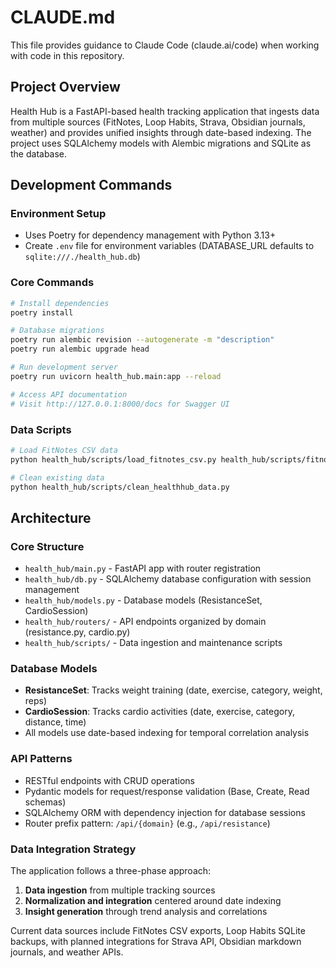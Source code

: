 # CLAUDE.md

This file provides guidance to Claude Code (claude.ai/code) when working with code in this repository.

## Project Overview

Health Hub is a FastAPI-based health tracking application that ingests data from multiple sources (FitNotes, Loop Habits, Strava, Obsidian journals, weather) and provides unified insights through date-based indexing. The project uses SQLAlchemy models with Alembic migrations and SQLite as the database.

## Development Commands

### Environment Setup
- Uses Poetry for dependency management with Python 3.13+
- Create `.env` file for environment variables (DATABASE_URL defaults to `sqlite:///./health_hub.db`)

### Core Commands
```bash
# Install dependencies
poetry install

# Database migrations
poetry run alembic revision --autogenerate -m "description" 
poetry run alembic upgrade head

# Run development server
poetry run uvicorn health_hub.main:app --reload

# Access API documentation
# Visit http://127.0.0.1:8000/docs for Swagger UI
```

### Data Scripts
```bash
# Load FitNotes CSV data
python health_hub/scripts/load_fitnotes_csv.py health_hub/scripts/fitnotes.csv

# Clean existing data
python health_hub/scripts/clean_healthhub_data.py
```

## Architecture

### Core Structure
- `health_hub/main.py` - FastAPI app with router registration
- `health_hub/db.py` - SQLAlchemy database configuration with session management
- `health_hub/models.py` - Database models (ResistanceSet, CardioSession)
- `health_hub/routers/` - API endpoints organized by domain (resistance.py, cardio.py)
- `health_hub/scripts/` - Data ingestion and maintenance scripts

### Database Models
- **ResistanceSet**: Tracks weight training (date, exercise, category, weight, reps)
- **CardioSession**: Tracks cardio activities (date, exercise, category, distance, time)
- All models use date-based indexing for temporal correlation analysis

### API Patterns
- RESTful endpoints with CRUD operations
- Pydantic models for request/response validation (Base, Create, Read schemas)
- SQLAlchemy ORM with dependency injection for database sessions
- Router prefix pattern: `/api/{domain}` (e.g., `/api/resistance`)

### Data Integration Strategy
The application follows a three-phase approach:
1. **Data ingestion** from multiple tracking sources
2. **Normalization and integration** centered around date indexing  
3. **Insight generation** through trend analysis and correlations

Current data sources include FitNotes CSV exports, Loop Habits SQLite backups, with planned integrations for Strava API, Obsidian markdown journals, and weather APIs.